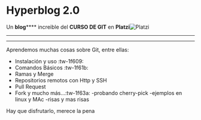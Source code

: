 # Hyperblog 2.0

Un **blog****** increible del **CURSO DE GIT** en **Platzi**![Platzi](https://static.platzi.com/mf-landings/image/isotipoPlatzi-442ccc1186a9806e18c9889cc301ffe1.png "Platzi")


------------


------------

Aprendemos muchas cosas sobre Git, entre ellas:
- Instalación y uso :tw-1f609:
- Comandos Básicos :tw-1f61b:
- Ramas y Merge
- Repositorios remotos con Http y SSH
- Pull Request
- Fork y mucho más...:tw-1f63a:
-probando cherry-pick
-ejemplos en linux y MAc
-risas y mas risas

Hay que disfrutarlo, merece la pena